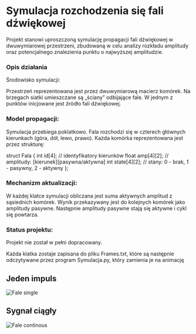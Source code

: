 # Symulacja rozchodzenia się fali dźwiękowej
Projekt stanowi uproszczoną symulację propagacji fali dźwiękowej w dwuwymiarowej przestrzeni, zbudowaną w celu analizy rozkładu amplitudy oraz potencjalnego znalezienia punktu o najwyższej amplitudzie.

### Opis działania
Środowisko symulacji:

Przestrzeń reprezentowana jest przez dwuwymiarową macierz komórek.
Na brzegach siatki umieszczane są „ściany” odbijające fale.
W jednym z punktów inicjowane jest źródło fali dźwiękowej.

### Model propagacji:

Symulacja przebiega poklatkowo.
Fala rozchodzi się w czterech głównych kierunkach (góra, dół, lewo, prawo).
Każda komórka reprezentowana jest przez strukturę:

struct Fala {
    int id[4];            // identyfikatory kierunków
    float amp[4][2];      // amplitudy: [kierunek][pasywna/aktywna]
    int state[4][2];      // stany: 0 - brak, 1 - pasywny, 2 - aktywny
};

### Mechanizm aktualizacji:

W każdej klatce symulacji obliczana jest suma aktywnych amplitud z sąsiednich komórek.
Wynik przekazywany jest do kolejnych komórek jako amplitudy pasywne.
Następnie amplitudy pasywne stają się aktywne i cykl się powtarza.

### Status projektu:
Projekt nie został w pełni dopracowany.

Każda klatka zostaje zapisana do pliku Frames.txt, które są następnie odczytywane przez program Symulacja.py, który zamienia je na animację

## Jeden impuls  
![Fale single](https://github.com/user-attachments/assets/2a6cccda-9ec0-4267-bd5d-325067af6d1d)  
## Sygnał ciągły  
![Fale continous](https://github.com/user-attachments/assets/ed3ffba4-a452-4d52-a049-000415ca3331)  
